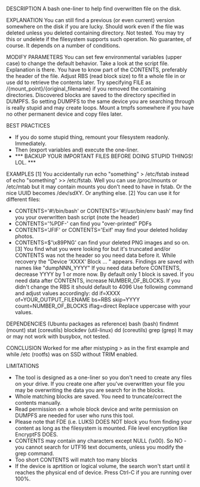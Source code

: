 DESCRIPTION
A bash one-liner to help find overwritten file on the disk.

EXPLANATION
You can still find a previous (or even current) version somewhere on the disk if you are lucky.
Should work even if the file was deleted unless you deleted containing directory.
Not tested. You may try this or undelete if the filesystem supports such operation.
No guarantee, of course. It depends on a number of conditions.

MODIFY PARAMETERS
You can set few environmental variables (upper case) to change the default behavior.
Take a look at the script file. Explanation is there.
You have to know part of the CONTENTS, preferably the header of the file.
Adjust RBS (read block size) to fit a whole file in or use dd to retrieve the contents later.
Try specifying FILE as /{mount_point}/{original_filename} if you removed the containing directories.
Discovered blocks are saved to the directory specified in DUMPFS.
So setting DUMPFS to the same device you are searching through is really stupid and may create loops.
Mount a tmpfs somewhere if you have no other permanent device and copy files later.

BEST PRACTICES
- If you do some stupid thing, remount your filesystem readonly. Immediately.
- Then (export variables and) execute the one-liner.
- *** BACKUP YOUR IMPORTANT FILES BEFORE DOING STUPID THINGS! LOL. ***

EXAMPLES
[1]
You accidentally run echo "something" > /etc/fstab instead of echo "something" >> /etc/fstab.
Well you can use /proc/mounts or /etc/mtab but it may contain mounts you don't need to have in fstab.
Or the nice UUID becomes /dev/sdXY. Or anything else.
[2]
You can use it for different files:
  - CONTENTS='#!/bin/bash' or CONTENTS='#!/usr/bin/env bash' may find you your overwritten bash script (note the header)
  - CONTENTS='%PDF-' can find you "over-printed" PDFs
  - CONTENTS='JFIF' or CONTENTS='Exif' may find your deleted holiday photos.
  - CONTENTS=$'\x89PNG' can find your deleted PNG images
and so on.
[3]
You find what you were looking for but it's truncated and/or CONTENTS was not the header so you need data before it.
While recovery the "Device 'XXXX' Block ... " appears.
Findings are saved with names like "dumpNNN_YYYY"
If you need data before CONTENTS, decrease YYYY by 1 or more now.
By default only 1 block is saved. If you need data after CONTENTS, increase NUMBER_OF_BLOCKS.
If you didn't change the RBS it should default to 4096
Use following command and adjust values accordingly:
  dd if=XXXX of=YOUR_OUTPUT_FILENAME bs=RBS skip=YYYY count=NUMBER_OF_BLOCKS iflag=direct
Replace uppercase with your values.

DEPENDENCIES (Ubuntu packages as reference)
bash (bash)
findmnt (mount)
stat (coreutils)
blockdev (util-linux)
dd (coreutils)
grep (grep)
It may or may not work with busybox, not tested.

CONCLUSION
Worked for me after mistyping > as in the first example and while /etc (rootfs) was on SSD without TRIM enabled.

LIMITATIONS
- The tool is designed as a one-liner so you don't need to create any files on your drive.
  If you create one after you've overwritten your file you may be overwriting the data you are search for in the blocks.
- Whole matching blocks are saved. You need to truncate/correct the contents manually.
- Read permission on a whole block device and write permission on DUMPFS are needed for user who runs this tool.
- Please note that FDE (i.e. LUKS) DOES NOT block you from finding your content as long as the filesystem is mounted.
  File level encryption like EncryptFS DOES.
- CONTENTS may contain any characters except NULL (\x00).
  So NO - you cannot search for UTF16 text documents, unless you modify the grep command.
- Too short CONTENTS will match too many blocks
- If the device is aprtition or logical volume, the search won't start until it reaches the physical end of device.
  Press Ctrl-C if you are running over 100%.
